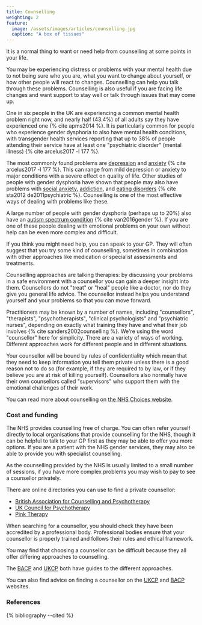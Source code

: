 ```yaml
---
title: Counselling
weighting: 2
feature:
  image: /assets/images/articles/counselling.jpg
  caption: "A box of tissues"
---
```


It is a normal thing to want or need help from counselling at some points in your life. 

You may be experiencing distress or problems with your mental health due to not being sure who you are, what you want to change about yourself, or how other people will react to changes. Counselling can help you talk through these problems. Counselling is also useful if you are facing life changes and want support to stay well or talk through issues that may come up.

One in six people in the UK are experiencing a common mental health problem right now, and nearly half (43.4%) of all adults say they have experienced one {% cite apms2014 %}. It is particularly common for people who experience gender dysphoria to also have mental health conditions, with transgender health services reporting that up to 38% of people attending their service have at least one "psychiatric disorder" (mental illness) {% cite arcelus2017 -l 177 %}. 

The most commonly found problems are [depression](http://www.nhs.uk/conditions/depression/Pages/Introduction.aspx) and [anxiety](http://www.nhs.uk/Conditions/Anxiety/Pages/Introduction.aspx) {% cite arcelus2017 -l 177 %}. This can range from mild depression or anxiety to major conditions with a severe effect on quality of life. Other studies of people with gender dysphoria have shown that people may also have problems with [social anxiety](http://www.nhs.uk/conditions/social-anxiety/Pages/Social-anxiety.aspx), [addiction](http://www.nhs.uk/Livewell/Addiction/Pages/addictionhome.aspx), and [eating disorders](http://www.nhs.uk/conditions/Eating-disorders/Pages/Introduction.aspx) {% cite sta2012 de2011psychiatric %}. Counselling is one of the most effective ways of dealing with problems like these.

A large number of people with gender dysphoria (perhaps up to 20%) also have an [autism spectrum condition](http://www.nhs.uk/conditions/autistic-spectrum-disorder/Pages/Introduction.aspx) {% cite van2016gender %}. If you are one of these people dealing with emotional problems on your own without help can be even more complex and difficult.

If you think you might need help, you can speak to your GP. They will often suggest that you try some kind of counselling, sometimes in combination with other approaches like medication or specialist assessments and treatments.

Counselling approaches are talking therapies: by discussing your problems in a safe environment with a counsellor you can gain a deeper insight into them. Counsellors do not "treat" or "heal" people like a doctor, nor do they give you general life advice. The counsellor instead helps you understand yourself and your problems so that you can move forward.

Practitioners may be known by a number of  names, including "counsellors", "therapists", "psychotherapists", "clinical psychologists" and "psychiatric nurses", depending on exactly what training they have and what their job involves {% cite sanders2002counselling %}. We're using the word "counsellor" here for simplicity. There are a variety of ways of working. Different approaches work for different people and in different situations. 

Your counsellor will be bound by rules of confidentiality which mean that they need to keep information you tell them private unless there is a good reason not to do so (for example, if they are required to by law, or if they believe you are at risk of killing yourself). Counsellors also normally have their own counsellors called "supervisors" who support them with the emotional challenges of their work.

You can read more about counselling on [the NHS Choices website](http://www.nhs.uk/conditions/Counselling/Pages/Introduction.aspx).

### Cost and funding

The NHS provides counselling free of charge. You can often refer yourself directly to local organisations that provide counselling for the NHS, though it can be helpful to talk to your GP first as they may be able to offer you more options. If you are a patient with the NHS gender services, they may also be able to provide you with specialist counselling.

As the counselling provided by the NHS is usually limited to a small number of sessions, if you have more complex problems you may wish to pay to see a counsellor privately.

There are online directories you can use to find a private counsellor:

- [British Association for Counselling and Psychotherapy](http://www.itsgoodtotalk.org.uk/)
- [UK Council for Psychotherapy](https://www.psychotherapy.org.uk/find-a-therapist/)
- [Pink Therapy](http://pinktherapy.com/en-us/findatherapist.aspx)

When searching for a counsellor, you should check they have been accredited by a professional body. Professional bodies ensure that your counsellor is properly trained and follows their rules and ethical framework.

You may find that choosing a counsellor can be difficult because they all offer differing approaches to counselling. 

The [BACP](http://www.itsgoodtotalk.org.uk/what-is-therapy/types-of-therapy) and [UKCP](https://www.psychotherapy.org.uk/about-psychotherapy/types/) both have guides to the different approaches.

You can also find advice on finding a counsellor on the [UKCP](https://www.psychotherapy.org.uk/about-psychotherapy/choosing-a-psychotherapist/) and [BACP](http://www.itsgoodtotalk.org.uk/what-is-therapy/finding-the-right-therapist) websites.

### References

{% bibliography --cited %}
